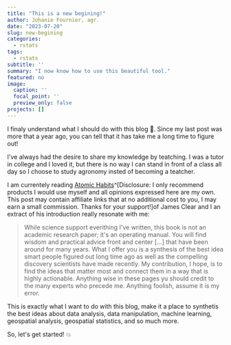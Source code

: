 ```yaml
---
title: "This is a new begining!"
author: Johanie Fournier, agr. 
date: "2023-07-20"
slug: new-begining
categories:
  - rstats
tags:
  - rstats
subtitle: ''
summary: "I now know how to use this beautiful tool."
featured: no
image:
  caption: ''
  focal_point: ''
  preview_only: false
projects: []
---
```




I finaly understand what I should do with this blog 🎉. Since my last post was more that a year ago, you can tell that it has take me a long time to figure out!

I've always had the desire to share my knowledge by teatching. I was a tutor in college and I loved it, but there is no way I can stand in front of a class all day so I choose to study agronomy insted of becoming a teatcher. 

I am currentely reading [Atomic Habits](https://www.amazon.com/Atomic-Habits-Proven-Build-Break/dp/0735211299/ref=tmm_hrd_swatch_0?_encoding=UTF8&amp;qid=1689816049&amp;sr=8-1&_encoding=UTF8&tag=johaniefourni-20&linkCode=ur2&linkId=943e1528bf42c9d9c22a441d320c04db&camp=1789&creative=9325)^[Disclosure: I only recommend products I would use myself and all opinions expressed here are my own. This post may contain affiliate links that at no additional cost to you, I may earn a small commission. Thanks for your support!]of James Clear and I an extract of his introduction really resonate with me: 

> While science support everithing I've written, this book is not an academic research paper; it's an operating manual. You will find wisdom and practical advice front and center [...] that have been around for many years. What I offer you is a synthesis of the best idea smart people figured out long time ago as well as the compelling discovery scientists have made recently. My contribution, I hope, is to find the ideas that matter most and connect them in a way that is highly actionable. Anything wise in these pages yu should credit to the many experts who precede me. Anything foolish, assume it is my error.

This is exactly what I want to do with this blog, make it a place to synthetis the best ideas about data analysis, data manipulation, machine learning, geospatial analysis, geospatial statistics, and so much more. 

So, let's get started! 💥
